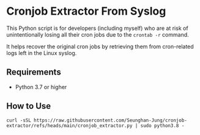 # Cronjob Extractor From Syslog

This Python script is for developers (including myself) who are at risk of unintentionally losing all their cron jobs 
due to the `crontab -r` command.

It helps recover the original cron jobs by retrieving them from cron-related logs left in the Linux syslog.

## Requirements

- Python 3.7 or higher

## How to Use

```
curl -sSL https://raw.githubusercontent.com/Seunghan-Jung/cronjob-extractor/refs/heads/main/cronjob_extractor.py | sudo python3.8 -
```
